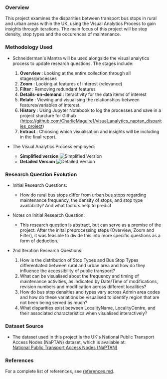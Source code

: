 ### Overview
This project examines the disparities between transport bus stops in rural and urban areas within the UK, using the Visual Analytics Process to gain insights through iterations. The main focus of this project will be stop density, stop types and the occurences of maintenance. 

### Methodology Used
- Schneiderman's Mantra will be used alongside the visual analytics process to update research questions. The stages include:
    1. **Overview** : Looking at the entire collection through all stages/processes
    2. **Zoom** : Looking at features of interest (relevance)
    3. **Filter** : Removing redundant features
    4. **Details-on-demand** : Iteractivity for the data items of interest
    5. **Relate** : Viewing and visualising the relationships between features/variables of interest.
    6. **History** : Using Jupyter Notebook to log the processes and save in a project sturcture for Github (https://github.com/CharlieMaguire1/visual_analytics_naptan_disparities_project)
    7. **Extract** : Choosing which visualisation and insights will be including in the final report.

- The Visual Analytics Process employed:
    - **Simplified version**
    ![Simplified Version](../images/visual_analytics_simplified.png)
    - **Detailed Version**
    ![Detailed Version](../images/visual_analytics_detailed.png)

### Research Question Evolution
- Initial Research Questions:
    - How do rural bus stops differ from urban bus stops regarding maintenance frequency, the density of stops, and stop type availability? And what factors help to predict
- Notes on Initial Research Question:
    - This research question is abstract, but can serve as a premise of the project. After the inital preprocessing steps (Overview, Zoom and Filter), it was feasible to divide this into more specific questions as a form of deduction.

- 2nd Iteration Research Questions:
    1. How is the distribution of Stop Types and Bus Stop Types differentiated between rural and urban area and how do they influence the accessibility of public transport?
    2. What can be visualised about the frequency and timing of maintenance activities, as indicated by Date/Time of modifications, revision numbers and modification across different localities?
    3. How do bus stop densities and types vary across Admin area codes and how do these variations be visualised to identify region that are not been being served as much?
    4. What disparities exist between LocalityName, LocalityCentre, and their associated characteristics when visualised interactively?

### Dataset Source
- The dataset used in this project is the UK's National Public Transport Access Nodes (NaPTAN) dataset, which is available at:  
  [National Public Transport Access Nodes (NaPTAN)](https://www.data.gov.uk/dataset/ff93ffc1-6656-47d8-9155-85ea0b8f2251/national-public-transport-access-nodes-naptan)

### References
For a complete list of references, see [references.md](references.md).